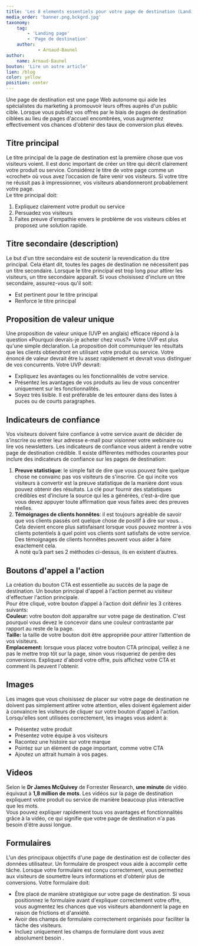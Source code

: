 ```yaml
---
title: 'Les 8 elements essentiels pour votre page de destination (Landing page)'
media_order: 'banner.png,bckgrd.jpg'
taxonomy:
    tag:
        - 'Landing page'
        - 'Page de destination'
    author:
            - Arnaud-Baunel
author:
    name: Arnaud-Baunel
bouton: 'Lire un autre article'
lien: /blog
color: yellow
position: center
---
```


Une page de destination est une page Web autonome qui aide les spécialistes du marketing à promouvoir leurs offres auprès d'un public cible. Lorsque vous publiez vos offres par le biais de pages de destination ciblées au lieu de pages d'accueil encombrées, vous augmentez effectivement vos chances d'obtenir des taux de conversion plus élevés.<br>
## Titre principal
Le titre principal de la page de destination est la première chose que vos visiteurs voient. Il est donc important de créer un titre qui décrit clairement votre produit ou service. Considérez le titre de votre page comme un «crochet» où vous avez l’occasion de faire venir vos visiteurs. Si votre titre ne réussit pas à impressionner, vos visiteurs abandonneront probablement votre page.<br>
Le titre principal doit:
1. Expliquez clairement votre produit ou service 
2. Persuadez vos visiteurs 
3. Faites preuve d'empathie envers le problème de vos visiteurs cibles et proposez une solution rapide.

## Titre secondaire (description) 
Le but d'un titre secondaire est de soutenir la revendication du titre principal. Cela étant dit, toutes les pages de destination ne nécessitent pas un titre secondaire. Lorsque le titre principal est trop long pour attirer les visiteurs, un titre secondaire apparaît.
Si vous choisissez d'inclure un titre secondaire, assurez-vous qu'il soit:<br>
* Est pertinent pour le titre principal
* Renforce le titre principal

## Proposition de valeur unique
Une proposition de valeur unique (UVP en anglais) efficace répond à la question «Pourquoi devrais-je acheter chez vous?» Votre UVP est plus qu'une simple déclaration. La proposition doit communiquer les résultats que les clients obtiendront en utilisant votre produit ou service.
Votre énoncé de valeur devrait être lu assez rapidement et devrait vous distinguer de vos concurrents.
Votre UVP devrait:
* Expliquez les avantages ou les fonctionnalités de votre service. <br>
* Présentez les avantages de vos produits au lieu de vous concentrer uniquement sur les fonctionnalités. <br>
* Soyez très lisible. Il est préférable de les entourer dans des listes à puces ou de courts paragraphes. <br>

## Indicateurs de confiance
Vos visiteurs doivent faire confiance à votre service avant de décider de s’inscrire ou entrer leur adresse e-mail pour visionner votre webinaire ou lire vos newsletters. Les indicateurs de confiance vous aident à rendre votre page de destination crédible.
Il existe différentes méthodes courantes pour inclure des indicateurs de confiance sur les pages de destination:<br>
1. **Preuve statistique**: le simple fait de dire que vous pouvez faire quelque chose ne convainc pas vos visiteurs de s'inscrire. Ce qui incite vos visiteurs à convertir est la preuve statistique de la manière dont vous pouvez obtenir des résultats. La clé pour fournir des statistiques crédibles est d’inclure la source qui les a générées, c’est-à-dire que vous devez appuyer toute affirmation que vous faites avec des preuves réelles.<br>
2. **Témoignages de clients honnêtes**: il est toujours agréable de savoir que vos clients passés ont quelque chose de positif à dire sur vous. . Cela devient encore plus satisfaisant lorsque vous pouvez montrer à vos clients potentiels à quel point vos clients sont satisfaits de votre service. Des témoignages de clients honnêtes peuvent vous aider à faire exactement cela.<br>
A noté qu’à part ses 2 méthodes ci-dessus, ils en existent d’autres.

## Boutons d'appel a l'action
La création du bouton CTA est essentielle au succès de la page de destination.
Un bouton principal d'appel à l'action permet au visiteur d'effectuer l'action principale.<br>
Pour être cliqué, votre bouton d’appel à l’action doit définir les 3 critères suivants:<br>
**Couleur:** votre bouton doit apparaître sur votre page de destination. C'est pourquoi vous devez le concevoir dans une couleur contrastante par rapport au reste de la page.<br>
**Taille:** la taille de votre bouton doit être appropriée pour attirer l’attention de vos visiteurs.<br>
**Emplacement:** lorsque vous placez votre bouton CTA principal, veillez à ne pas le mettre trop tôt sur la page, sinon vous risqueriez de perdre des conversions. Expliquez d'abord votre offre, puis affichez votre CTA et comment ils peuvent l'obtenir.

## Images
Les images que vous choisissez de placer sur votre page de destination ne doivent pas simplement attirer votre attention, elles doivent également aider à convaincre les visiteurs de cliquer sur votre bouton d'appel à l'action.
Lorsqu'elles sont utilisées correctement, les images vous aident à:
* Présentez votre produit
* Présentez votre équipe à vos visiteurs
* Racontez une histoire sur votre marque
* Pointez sur un élément de page important, comme votre CTA
* Ajoutez un attrait humain à vos pages.

## Videos
Selon le **Dr James McQuivey** de Forrester Research, **une minute** de vidéo équivaut à **1,8 million de mots**. Les vidéos sur la page de destination expliquent votre produit ou service de manière beaucoup plus interactive que les mots.<br>
Vous pouvez expliquer rapidement tous vos avantages et fonctionnalités grâce à la vidéo, ce qui signifie que votre page de destination n'a pas besoin d'être aussi longue.

## Formulaires 
L'un des principaux objectifs d'une page de destination est de collecter des données utilisateur. Un formulaire de prospect vous aide à accomplir cette tâche. Lorsque votre formulaire est conçu correctement, vous permettez aux visiteurs de soumettre leurs informations et d'obtenir plus de conversions.
Votre formulaire doit:<br>
* Être placé de manière stratégique sur votre page de destination. Si vous positionnez le formulaire avant d'expliquer correctement votre offre, vous augmentez les chances que vos visiteurs abandonnent la page en raison de frictions et d'anxiété. <br>
* Avoir des champs de formulaire correctement organisés pour faciliter la tâche des visiteurs. <br>
* Incluez uniquement les champs de formulaire dont vous avez absolument besoin . <br>






